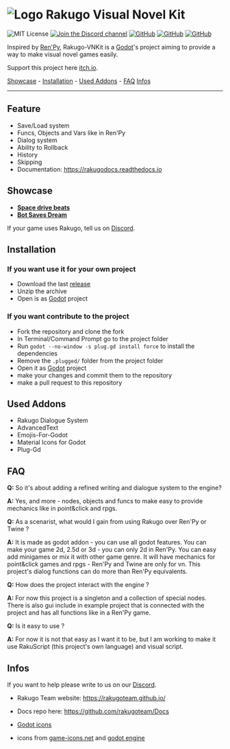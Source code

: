 # ![Logo](WindowIcon.png) Rakugo Visual Novel Kit
![MIT License](https://img.shields.io/static/v1.svg?label=📜%20License&message=MIT&color=informational)
[![Join the Discord channel](https://img.shields.io/static/v1.svg?label=Join%20our%20Discord%20channel&message=🎆&color=7289DA&logo=discord&logoColor=white&labelColor=2C2F33)](https://discord.gg/K9gvjdg)
[![GitHub](https://img.shields.io/github/stars/rakugoteam/VisualNovelKit)](https://github.com/rakugoteam/VisualNovelKit)
[![GitHub](https://img.shields.io/github/issues/rakugoteam/VisualNovelKit)](https://github.com/rakugoteam/VisualNovelKit)
[![GitHub](https://img.shields.io/github/issues-closed/rakugoteam/VisualNovelKit)](https://github.com/rakugoteam/VisualNovelKit)

Inspired by [Ren'Py](https://www.renpy.org), Rakugo-VNKit is a [Godot](https://godotengine.org)'s project aiming to provide a way to make visual novel games easily. 

Support this project here [itch.io](https://rakugoteam.github.io/donations/).

[Showcase](#Showcase) -
[Installation](#Installation) -
[Used Addons](#Used-Addons) -
[FAQ](#faq)
[Infos](#Infos)

---

## Feature
* Save/Load system
* Funcs, Objects and Vars like in Ren'Py
* Dialog system
* Ability to Rollback
* History
* Skipping
* Documentation: https://rakugodocs.readthedocs.io

## Showcase

- [**Space drive beats**](https://plopsis.itch.io/space-drive-beats)
- [**Bot Saves Dream**](https://plopsis.itch.io/curator-bot)

If your game uses Rakugo, tell us on [Discord](https://discord.gg/K9gvjdg).

## Installation

### If you want use it for your own project

- Download the last [release](https://github.com/rakugoteam/VisualNovelKit/releases/latest)
- Unzip the archive
- Open is as [Godot](https://godotengine.org) project

### If you want contribute to the project

- Fork the repository and clone the fork
- In Terminal/Command Prompt go to the project folder
- Run `godot --no-window -s plug.gd install force` to install the dependencies
- Remove the `.plugged/` folder from the project folder
- Open it as [Godot](https://godotengine.org) project
- make your changes and commit them to the repository
- make a pull request to this repository

## Used Addons

- Rakugo Dialogue System
- AdvancedText
- Emojis-For-Godot
- Material Icons for Godot
- Plug-Gd

## FAQ

**Q:** So it's about adding a refined writing and dialogue system to the engine? </p>
**A:** Yes, and more - nodes, objects and funcs to make easy to provide mechanics like in point&click and rpgs.

**Q:** As a scenarist, what would I gain from using Rakugo over Ren'Py or Twine ? </p>
**A:** It is made as godot addon - you can use all godot features.
You can make your game 2d, 2.5d or 3d - you can only 2d in Ren'Py.
You can easy add minigames or mix it with other game genre.
It will have mechanics for point&click games and rpgs - Ren'Py and Twine are only for vn.
This project's dialog functions can do more than Ren'Py equivalents.

**Q:** How does the project interact with the engine ? </p>
**A:** For now this project is a singleton and a collection of special nodes. There is also gui include in example project that is connected with the project and has all functions like in a Ren'Py game.

**Q:** Is it easy to use ?</p>
**A:** For now it is not that easy as I want it to be, but I am working to make it use RakuScript (this project's own language) and visual script.


## Infos

If you want to help please write to us on our [Discord](https://discord.gg/K9gvjdg).

- Rakugo Team website: https://rakugoteam.github.io/

- Docs repo here: https://github.com/rakugoteam/Docs

- [Godot icons](https://github.com/godotengine/godot-design/tree/master/engine/icons/optimized)

- icons from [game-icons.net](https://game-icons.net) and [godot engine](https://github.com/godotengine/godot/tree/master/editor/icons)
